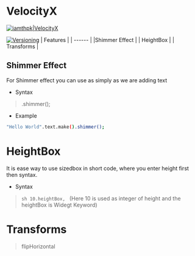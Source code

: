 # VelocityX 

[![iamthpk|VelocityX](https://badgen.net/badge/VelocityX/passing/blue?icon=github
)](https://github.com/iampawan/VelocityX)

[![Versioning](https://badgen.net/badge/Version/^0.4.0/purple)](https://pub.dev/packages/velocity_x)
| Features |
| ------ |
|Shimmer Effect |
| HeightBox |
| Transforms |

## Shimmer Effect
For Shimmer effect you can use as simply as we are adding text 

- Syntax
>.shimmer();
- Example 
```sh
"Hello World".text.make().shimmer();
```
# HeightBox
It is ease way to use sizedbox in short code, where you enter height first then syntax.

- Syntax
> ```sh 10.heightBox, ```
>(Here 10 is used as integer of height and the heightBox is Widegt Keyword)

# Transforms
> flipHorizontal
